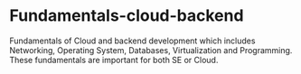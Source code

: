 # Fundamentals-cloud-backend
Fundamentals of Cloud and backend development which includes Networking, Operating System, Databases, Virtualization and Programming.
These fundamentals are important for both SE or Cloud.
